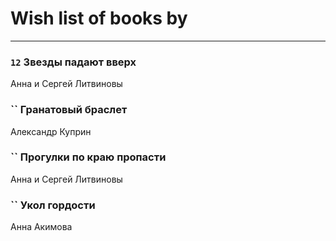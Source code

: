 # Wish list of books by [](https://ok.ru/profile/536771522733)
---

### `12` Звезды падают вверх
Анна и Сергей Литвиновы

### `` Гранатовый браслет
Александр Куприн

### `` Прогулки по краю пропасти
Анна и Сергей Литвиновы

### `` Укол гордости
Анна Акимова

